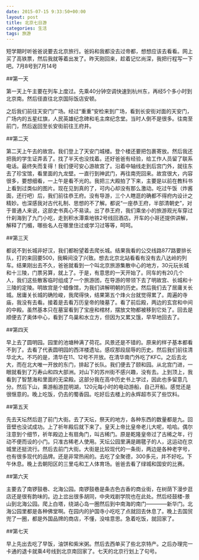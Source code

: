 ```yaml
---
date: 2015-07-15 9:33:50+00:00
layout: post
title: 北京七日游
categories: 生活
tags: 旅游
---
```


短学期时听爸爸说要去北京旅行。爸妈和我都没去过帝都，想想应该去看看。网上买了高铁票，然后我就等着出发了。昨天刚回来，趁着记忆尚深，我把行程写一下吧。7月8号到7月14号

##第一天

第一天上午主要在列车上度过。先乘40分钟空调快速到杭州东，再经5个多小时到北京南。然后径直往北京国际饭店安顿。

之后我们前往天安门广场。经过“重重”安检来到广场，看到长安街对面的天安门，广场内的五星红旗，人民英雄纪念碑和毛主席纪念堂。当时人倒不是很多。往南至前门，然后返回至长安街前往王府井。

##第二天

第二天上午去的故宫。我们登上了天安门城楼。登个楼还要把包裹寄放。然后我还把我的学生证弄丢了。找了半天也没找着。还好爸爸有经验，给工作人员留了联系电话。最终失而复得！我们便可安心游故宫了。沿着中轴线走到后宫门外，就往东去了珍宝馆，看里面的九龙壁。一直行到神武门，再往南兜回来。故宫很大，内容很多，要想细看，一上午是看不光的。我把三大殿拍了下来，主要是以前在教科书上看到过类似的图片。现在见到真的了，可内心却没有那么激动。吃过午饭（炸酱面，还行吧）后，我们前往恭王府。没有导游，三个人瞎逛的确都不得府内设计之精妙。也深感我对古代礼制、思想的不了解。都说“一座恭王府，半部清朝史”，对于普通人来说，这部史书真心不易读。出了恭王府，我们乘坐小的旅游观光车穿过什刹海到了九门小吃，走到积水潭乘地铁2号线回酒店。开车的小哥还提供讲解，解释了门楣，哪些名人在哪里住过或学习过等等，呵呵。

##第三天

都说不到长城非好汉，我们都盼望着去爬长城。结果我看的公交线路877路要排长队，打的来回要500，我瞬间没了兴致。想去北京北站看看有没有去八达岭的列车。结果刚出去不久，爸爸就看到一个叫北京旅游集散中心的地方，30元玩长城和十三陵，门票另算，就上了。于是，有意思的一天开始了。同车的有20几个人，我们这些散客临时组成了一个旅游团，在导游的带领下去了明故宫、长城和十三陵的定陵。明故宫是个蜡像馆，为我们讲解明朝的历史。然后我们去了居庸关长城。居庸关长城的确险峻，我爬得快，结果第五个烽火台就觉得累了。周遍的寺庙，我没有去看。接着是去看万历皇帝的陵墓了。看了前后殿，两边的玄宫和中间的中殿。虽然基本只在墓室看到了宝座和棺材，摆放文物都被移到它处了。回去是顺便去了奥体中心，看到了鸟巢和水立方，但因为又累又饿，早早地回去了。

##第四天

早上去了圆明园。园里的池塘种满了荷花。风景还是不错的。原来的样子基本都看不到了。去看了代表圆明园的西洋楼遗址。感叹那段屈辱的历史。然后我们前往清华北大。不巧的是，清华在11、12号不开放。在清华南门外吃了KFC。之后去北大，而在北大唯一开放的东门，排起了长队。我们便去了颐和园。从北宫门进，一眼就看到了万寿山和四大部洲。对山下的苏州街不感兴趣，没有去。上到顶上，我看到了智慧海和里面的无梁殿。这部分我在高中历史书上学过，因此也多留意几分。然后下山，乘游船游昆明湖，120元每小时的电动游船，自己开船。感觉还是很惬意的。晚上吃饭，仍去的蜀香园。吃好后去楼上的永辉超市买了些饮料。

##第五天

先去天坛然后逛了前门大街。去了天坛，祭天的地方，各种东西的数量都是九。回音壁也没试成功。上了祈年殿后就下来了。皇天上帝比皇帝老儿大呢，哈哈。偶尔注意到个细节，祈年殿边上有扇角门，叫古稀门。原是乾隆皇帝过了古稀之年，行动不便而设的小门。只准古稀老人使用。天坛公园里满是踢毽子的人，这运动在京城里还挺流行。然后去前门大街。大街是比较现代的一条街，两边是各种老字号，也有很多现代的品牌。还是非常热闹的。去吃了全聚德，300多元，并不好吃。下午休息。晚上去朝阳区的三里屯和工人体育场。爸爸去看了绿城和国安的比赛。

##第六天

主要去了南锣鼓巷、北海公园。南锣鼓巷是条古色古香的商业街，在树荫下漫步逛店还是很有韵味的。边上岔出很多胡同，中央戏剧学院也在此处。然后经鼓楼-景山到北海公园。爬上白塔，绕湖心岛一圈然后到中南海的南门————新华门。北海公园里都是各种佛堂啊。在园内的护国寺小吃吃了点就回去休息了。晚上去国贸兜了一圈，都是外国品牌的商店，不懂，没啥意思。急着吃饭，就回家了。

##第七天

早上先出去吃了早饭，油饼和紫米粥。然后去西单买了些北京特产。之后办理完一卡通的退卡就乘4号线到北京南回家了。七天的北京行划上了句号。






